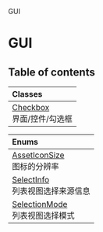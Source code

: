 GUI

# GUI <Badge type="tip" text="Groups" /> <Score text="GUI" />

## Table of contents
| Classes |
| :-----|
| [Checkbox](../classes/mw.Checkbox.md) <br> 界面/控件/勾选框 |


| Enums |
| :-----|
| [AssetIconSize](../enums/mw.AssetIconSize.md) <br> 图标的分辨率 |
| [SelectInfo](../enums/mw.SelectInfo.md) <br> 列表视图选择来源信息 |
| [SelectionMode](../enums/mw.SelectionMode.md) <br> 列表视图选择模式 |

